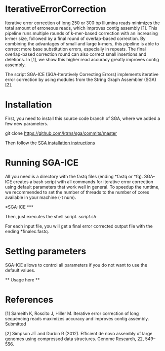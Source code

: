 # IterativeErrorCorrection

Iterative error correction of long 250 or 300 bp Illumina reads minimizes the total amount of erroneous reads, which improves contig assembly [1]. This pipeline runs multiple rounds of k-mer-based correction with an increasing k-mer size, followed by a final round of overlap-based correction. By combining the advantages of small and large k-mers, this pipeline is able to correct more base substitution errors, especially in repeats. The final overlap-based correction round can also correct small insertions and deletions. In [1], we show this higher read accuracy greatly improves contig assembly.

The script SGA-ICE (SGA-Iteratively Correcting Errors) implements iterative error correction by using modules from the String Graph Assembler (SGA) [2]. 

# Installation
First, you need to install this source code branch of SGA, where we added a few new parameters. 

 git clone https://github.com/ktrns/sga/commits/master

Then follow the [SGA installation instructions](https://github.com/jts/sga/tree/master/src#readme)

# Running SGA-ICE
All you need is a directory with the fastq files (ending *fastq or *fq). SGA-ICE creates a bash script with all commands for iterative error correction using default parameters that work well in general. To speedup the runtime, we recommended to set the number of threads to the number of cores available in your machine (-t num). 
 
 *SGA-ICE ***

Then, just executes the shell script. 
 *script.sh*
 
For each input file, you will get a final error corrected output file with the ending *finalec.fastq.

# Setting parameters
SGA-ICE allows to control all parameters if you do not want to use the default values. 

** Usage here **




# References
[1] Sameith K, Roscito J, Hiller M. Iterative error correction of long sequencing reads maximizes accuracy and improves contig assembly. Submitted

[2] Simpson JT and Durbin R (2012). Efficient de novo assembly of large genomes using compressed data structures. Genome Research, 22, 549–556.




